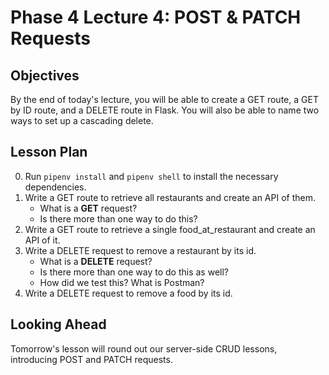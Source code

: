# Phase 4 Lecture 4: POST & PATCH Requests

## Objectives

By the end of today's lecture, you will be able to create a GET route, a GET by ID route, and a DELETE route in Flask. You will also be able to name two ways to set up a cascading delete.

## Lesson Plan

0. Run `pipenv install` and `pipenv shell` to install the necessary dependencies.
1. Write a GET route to retrieve all restaurants and create an API of them.
    - What is a **GET** request?
    - Is there more than one way to do this?
2. Write a GET route to retrieve a single food_at_restaurant and create an API of it.
3. Write a DELETE request to remove a restaurant by its id.
    - What is a **DELETE** request?
    - Is there more than one way to do this as well?
    - How did we test this? What is Postman?
4. Write a DELETE request to remove a food by its id.

## Looking Ahead

Tomorrow's lesson will round out our server-side CRUD lessons, introducing POST and PATCH requests.